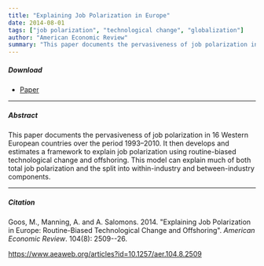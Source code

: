 ```yaml
---
title: "Explaining Job Polarization in Europe" 
date: 2014-08-01
tags: ["job polarization", "technological change", "globalization"]
author: "American Economic Review"
summary: "This paper documents the pervasiveness of job polarization in 16 Western European countries over the period 1993–2010. It then develops and estimates a framework to explain job polarization using routine-biased technological change and offshoring. This model can explain much of both total job polarization and the split into within-industry and between-industry components."
---
```


##### Download

+ [Paper](/6.pdf)
---

##### Abstract

This paper documents the pervasiveness of job polarization in 16 Western European countries over the period 1993–2010. It then develops and estimates a framework to explain job polarization using routine-biased technological change and offshoring. This model can explain much of both total job polarization and the split into within-industry and between-industry components.

---

##### Citation

Goos, M., Manning, A. and A. Salomons. 2014. "Explaining Job Polarization in Europe: Routine-Biased Technological Change and Offshoring". *American Economic Review*. 104(8): 2509--26. 

https://www.aeaweb.org/articles?id=10.1257/aer.104.8.2509 



